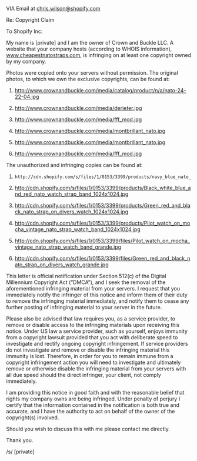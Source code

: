 VIA Email at chris.wilson@shopify.com

Re: Copyright Claim

To Shopify Inc:

My name is [private] and I am the owner of Crown and Buckle LLC.  A website that your company hosts (according to WHOIS information), www.cheapestnatostraps.com, is infringing on at least one copyright owned by my company.

Photos were copied onto your servers without permission. The original photos, to which we own the exclusive copyrights, can be found at:

1.	http://www.crownandbuckle.com/media/catalog/product/n/a/nato-24-22-04.jpg

2.	http://www.crownandbuckle.com/media/derieter.jpg

3.	http://www.crownandbuckle.com/media/fff_mod.jpg

4.	http://www.crownandbuckle.com/media/montbrillant_nato.jpg

5.	http://www.crownandbuckle.com/media/montbrillant_nato.jpg

6.	http://www.crownandbuckle.com/media/fff_mod.jpg

The unauthorized and infringing copies can be found at:



1.     http://cdn.shopify.com/s/files/1/0153/3399/products/navy_blue_nato_strap_band_on_breitling_pilot_watch_1024x1024.jpg

2.  http://cdn.shopify.com/s/files/1/0153/3399/products/Black_white_blue_and_red_nato_watch_strap_band_1024x1024.jpg

3.  http://cdn.shopify.com/s/files/1/0153/3399/products/Green_red_and_black_nato_strap_on_divers_watch_1024x1024.jpg

4.  http://cdn.shopify.com/s/files/1/0153/3399/products/Pilot_watch_on_mocha_vintage_nato_strap_watch_band_1024x1024.jpg

5.  http://cdn.shopify.com/s/files/1/0153/3399/files/Pilot_watch_on_mocha_vintage_nato_strap_watch_band_grande.jpg

6. http://cdn.shopify.com/s/files/1/0153/3399/files/Green_red_and_black_nato_strap_on_divers_watch_grande.jpg

This letter is official notification under Section 512(c) of the Digital Millennium Copyright Act (”DMCA”), and I seek the removal of the aforementioned infringing material from your servers. I request that you immediately notify the infringer of this notice and inform them of their duty to remove the infringing material immediately, and notify them to cease any further posting of infringing material to your server in the future.

Please also be advised that law requires you, as a service provider, to remove or disable access to the infringing materials upon receiving this notice. Under US law a service provider, such as yourself, enjoys immunity from a copyright lawsuit provided that you act with deliberate speed to investigate and rectify ongoing copyright infringement. If service providers do not investigate and remove or disable the infringing material this immunity is lost. Therefore, in order for you to remain immune from a copyright infringement action you will need to investigate and ultimately remove or otherwise disable the infringing material from your servers with all due speed should the direct infringer, your client, not comply immediately.

I am providing this notice in good faith and with the reasonable belief that rights my company owns are being infringed. Under penalty of perjury I certify that the information contained in the notification is both true and accurate, and I have the authority to act on behalf of the owner of the copyright(s) involved.

Should you wish to discuss this with me please contact me directly.

Thank you.

/s/ [private]

